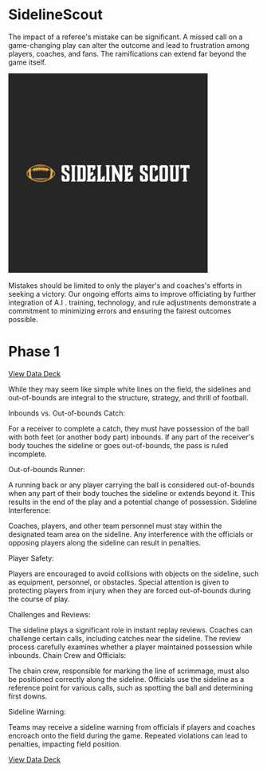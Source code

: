 # SidelineScout

The impact of a referee's mistake can be significant. A missed call on a game-changing play can alter the outcome and lead to frustration among players, coaches, and fans. 
The ramifications can extend far beyond the game itself.

<img src="https://github.com/JordanHalas/SidelineScout/raw/main/SidelineScoutLOGO.webp" alt="SidelineScout Logo" width="400"/>

Mistakes should be limited to only the player's and coaches's efforts in seeking a victory. Our ongoing efforts aims to improve officiating by further integration of A.I . training, technology, and rule adjustments demonstrate a commitment to minimizing errors and ensuring the fairest outcomes possible.

# Phase 1 

[View Data Deck](https://docs.google.com/presentation/d/1s-3XwArqzks6DPu_DDcLldfSc8wgA9nYkfS7Ku21uXY/edit?usp=sharing)

While they may seem like simple white lines on the field, the sidelines and out-of-bounds are integral to the structure, strategy, and thrill of football.

Inbounds vs. Out-of-bounds Catch:

For a receiver to complete a catch, they must have possession of the ball with both feet (or another body part) inbounds. If any part of the receiver's body touches the sideline or goes out-of-bounds, the pass is ruled incomplete.

Out-of-bounds Runner:

A running back or any player carrying the ball is considered out-of-bounds when any part of their body touches the sideline or extends beyond it. This results in the end of the play and a potential change of possession.
Sideline Interference:

Coaches, players, and other team personnel must stay within the designated team area on the sideline. Any interference with the officials or opposing players along the sideline can result in penalties.

Player Safety:

Players are encouraged to avoid collisions with objects on the sideline, such as equipment, personnel, or obstacles. Special attention is given to protecting players from injury when they are forced out-of-bounds during the course of play.

Challenges and Reviews:

The sideline plays a significant role in instant replay reviews. Coaches can challenge certain calls, including catches near the sideline. The review process carefully examines whether a player maintained possession while inbounds.
Chain Crew and Officials:

The chain crew, responsible for marking the line of scrimmage, must also be positioned correctly along the sideline. Officials use the sideline as a reference point for various calls, such as spotting the ball and determining first downs.

Sideline Warning:

Teams may receive a sideline warning from officials if players and coaches encroach onto the field during the game. Repeated violations can lead to penalties, impacting field position.

[View Data Deck](https://docs.google.com/presentation/d/1s-3XwArqzks6DPu_DDcLldfSc8wgA9nYkfS7Ku21uXY/edit?usp=sharing)
